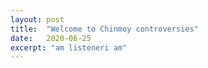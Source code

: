 ```yaml
---
layout: post
title:  "Welcome to Chinmoy controversies"
date:   2020-06-25
excerpt: "am listeneri am"
---
```

